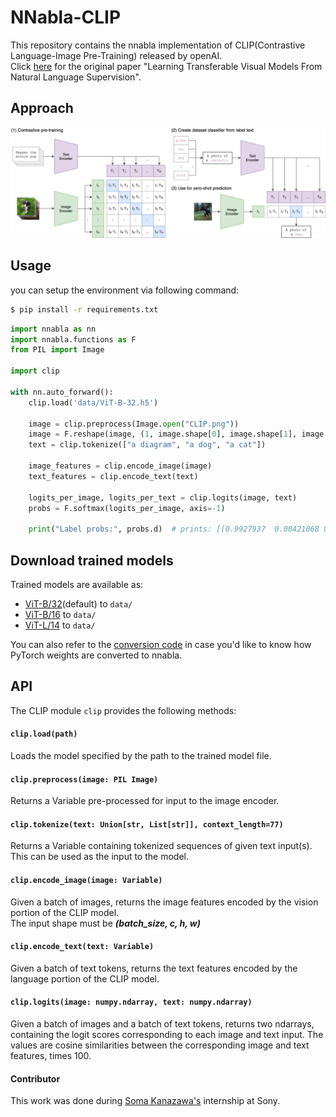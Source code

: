 # NNabla-CLIP

This repository contains the nnabla implementation of CLIP(Contrastive Language-Image Pre-Training) released by openAI.  
Click [here](https://arxiv.org/abs/2103.00020) for the original paper "Learning Transferable Visual Models From Natural Language Supervision".

## Approach

![CLIP](CLIP.png)

## Usage

you can setup the environment via following command:
```bash
$ pip install -r requirements.txt
```

```python
import nnabla as nn
import nnabla.functions as F
from PIL import Image

import clip

with nn.auto_forward():
    clip.load('data/ViT-B-32.h5')

    image = clip.preprocess(Image.open("CLIP.png"))
    image = F.reshape(image, (1, image.shape[0], image.shape[1], image.shape[2]))
    text = clip.tokenize(["a diagram", "a dog", "a cat"])

    image_features = clip.encode_image(image)
    text_features = clip.encode_text(text)
            
    logits_per_image, logits_per_text = clip.logits(image, text)
    probs = F.softmax(logits_per_image, axis=-1)

    print("Label probs:", probs.d)  # prints: [[0.9927937  0.00421068 0.00299572]]
```

## Download trained models

Trained models are available as:
- [ViT-B/32](https://drive.google.com/file/d/1I_A4esqGGDSuSu1-VrjTvPjxV52WB62A/view?usp=sharing)(default) to `data/`
- [ViT-B/16](https://drive.google.com/file/d/1M_9wXEXjuRwSe3Zcdn9gFrMmtkRyg3Qm/view?usp=sharing) to `data/`
- [ViT-L/14](https://drive.google.com/file/d/1n9R0uXvS9fLVMUjEtkMYwdd4PmcZ7gFq/view?usp=sharing) to `data/`  

You can also refer to the [conversion code](notebook-examples/convert_weights.ipynb) in case you'd like to know how PyTorch weights are converted to nnabla.

## API

The CLIP module `clip` provides the following methods:

#### `clip.load(path)`

 Loads the model specified by the path to the trained model file.

 #### `clip.preprocess(image: PIL Image)`
 Returns a Variable pre-processed for input to the image encoder.

#### `clip.tokenize(text: Union[str, List[str]], context_length=77)`

Returns a Variable containing tokenized sequences of given text input(s). This can be used as the input to the model.

#### `clip.encode_image(image: Variable)`

Given a batch of images, returns the image features encoded by the vision portion of the CLIP model.  
The input shape must be ***(batch_size, c, h, w)***

#### `clip.encode_text(text: Variable)`

Given a batch of text tokens, returns the text features encoded by the language portion of the CLIP model.

#### `clip.logits(image: numpy.ndarray, text: numpy.ndarray)`

Given a batch of images and a batch of text tokens, returns two ndarrays, containing the logit scores corresponding to each image and text input. The values are cosine similarities between the corresponding image and text features, times 100.

#### Contributor
This work was done during [Soma Kanazawa's](https://github.com/soma-knzw) internship at Sony.